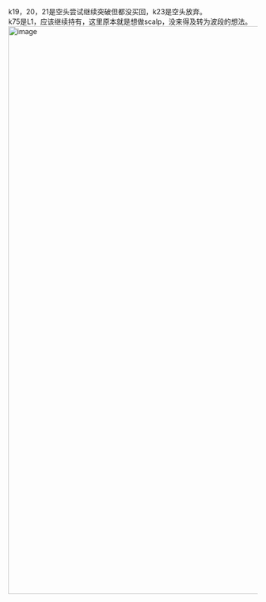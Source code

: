 k19，20，21是空头尝试继续突破但都没买回，k23是空头放弃。  
k75是L1，应该继续持有，这里原本就是想做scalp，没来得及转为波段的想法。  
<img width="2556" height="1144" alt="image" src="https://github.com/user-attachments/assets/86f948b4-539b-4e0c-a39f-716f1ddad40d" />

